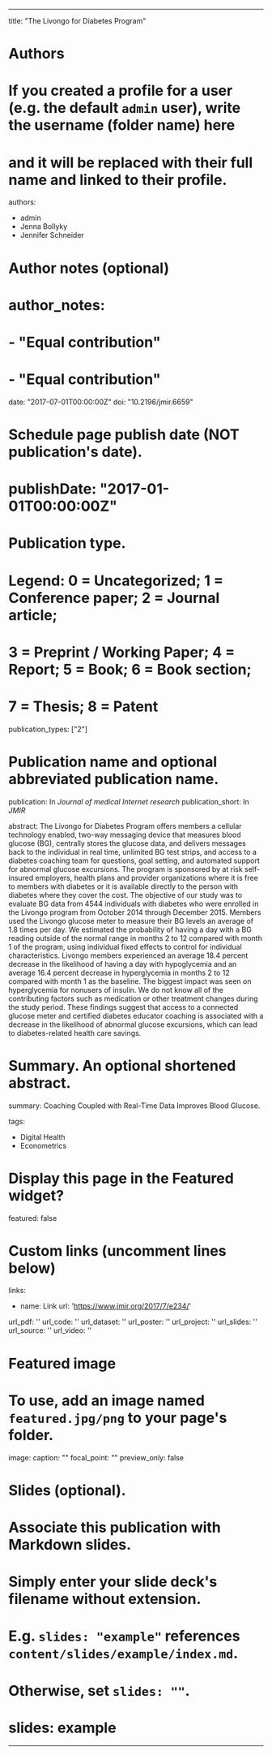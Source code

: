 
---
title: "The Livongo for Diabetes Program"

# Authors
# If you created a profile for a user (e.g. the default `admin` user), write the username (folder name) here 
# and it will be replaced with their full name and linked to their profile.
authors:
- admin
- Jenna Bollyky
- Jennifer Schneider

# Author notes (optional)
# author_notes:
# - "Equal contribution"
# - "Equal contribution"

date: "2017-07-01T00:00:00Z"
doi: "10.2196/jmir.6659"

# Schedule page publish date (NOT publication's date).
# publishDate: "2017-01-01T00:00:00Z"

# Publication type.
# Legend: 0 = Uncategorized; 1 = Conference paper; 2 = Journal article;
# 3 = Preprint / Working Paper; 4 = Report; 5 = Book; 6 = Book section;
# 7 = Thesis; 8 = Patent
publication_types: ["2"]

# Publication name and optional abbreviated publication name.
publication: In *Journal of medical Internet research*
publication_short: In *JMIR*

abstract: The Livongo for Diabetes Program offers members a cellular technology enabled, two-way messaging device that measures blood glucose (BG), centrally stores the glucose data, and delivers messages back to the individual in real time, unlimited BG test strips, and access to a diabetes coaching team for questions, goal setting, and automated support for abnormal glucose excursions. The program is sponsored by at risk self-insured employers, health plans and provider organizations where it is free to members with diabetes or it is available directly to the person with diabetes where they cover the cost. The objective of our study was to evaluate BG data from 4544 individuals with diabetes who were enrolled in the Livongo program from October 2014 through December 2015. Members used the Livongo glucose meter to measure their BG levels an average of 1.8 times per day. We estimated the probability of having a day with a BG reading outside of the normal range in months 2 to 12 compared with month 1 of the program, using individual fixed effects to control for individual characteristics. Livongo members experienced an average 18.4 percent decrease in the likelihood of having a day with hypoglycemia and an average 16.4 percent decrease in hyperglycemia in months 2 to 12 compared with month 1 as the baseline. The biggest impact was seen on hyperglycemia for nonusers of insulin. We do not know all of the contributing factors such as medication or other treatment changes during the study period. These findings suggest that access to a connected glucose meter and certified diabetes educator coaching is associated with a decrease in the likelihood of abnormal glucose excursions, which can lead to diabetes-related health care savings.

# Summary. An optional shortened abstract.
summary: Coaching Coupled with Real-Time Data Improves Blood Glucose.

tags: 
- Digital Health
- Econometrics

# Display this page in the Featured widget?
featured: false

# Custom links (uncomment lines below)
links:
 - name: Link
   url: 'https://www.jmir.org/2017/7/e234/'

url_pdf: ''
url_code: ''
url_dataset: ''
url_poster: ''
url_project: ''
url_slides: ''
url_source: ''
url_video: ''

# Featured image
# To use, add an image named `featured.jpg/png` to your page's folder. 
image:
  caption: ""
  focal_point: ""
  preview_only: false


# Slides (optional).
#   Associate this publication with Markdown slides.
#   Simply enter your slide deck's filename without extension.
#   E.g. `slides: "example"` references `content/slides/example/index.md`.
#   Otherwise, set `slides: ""`.
# slides: example
---

